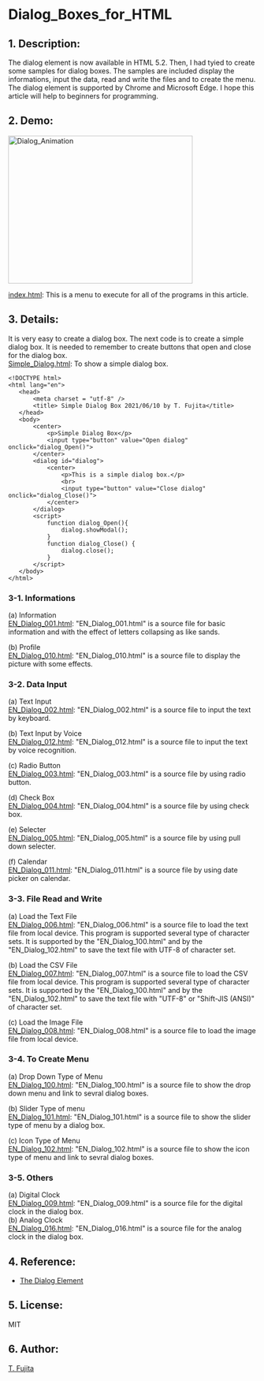 # Dialog_Boxes_for_HTML

## 1. Description:
 The dialog element is now available in HTML 5.2. Then, I had tyied to create some samples for dialog boxes. The samples are included display the informations, input the data, read and write the files and to create the menu. The dialog element is supported by Chrome and Microsoft Edge. I hope this article will help to beginners for programming.  
 
## 2. Demo:

<img src="https://to-fujita.github.io/Images/Dialog_Animation.gif" alt="Dialog_Animation" title="Dialog_Animation" width="374" height="300">  

[index.html](https://to-fujita.github.io/Dialog_Boxes_for_HTML/index.html): This is a menu to execute for all of the programs in this article.  
 
## 3. Details:
 It is very easy to create a dialog box. The next code is to create a simple dialog box. It is needed to remember to create buttons that open and close for the dialog box.  
 [Simple_Dialog.html](https://to-fujita.github.io/Dialog_Boxes_for_HTML/Simple_Dialog.html): To show a simple dialog box.  

 ~~~
<!DOCTYPE html>
<html lang="en">
    <head>
        <meta charset = "utf-8" />
        <title> Simple Dialog Box 2021/06/10 by T. Fujita</title>
    </head>
    <body>
        <center>
            <p>Simple Dialog Box</p>
            <input type="button" value="Open dialog" onclick="dialog_Open()">    
        </center>
        <dialog id="dialog">
            <center>
                <p>This is a simple dialog box.</p>
                <br>
                <input type="button" value="Close dialog" onclick="dialog_Close()">
            </center>
        </dialog>
        <script>
            function dialog_Open(){
                dialog.showModal();
            }
            function dialog_Close() {
                dialog.close();
            }
        </script>
    </body>
</html>
 ~~~
 
### 3-1. Informations
(a) Information  
 [EN_Dialog_001.html](https://to-fujita.github.io/Dialog_Boxes_for_HTML/EN_Dialog_001.html): "EN_Dialog_001.html" is a source file for basic information and with the effect of letters collapsing as like sands.
 
(b) Profile  
 [EN_Dialog_010.html](https://to-fujita.github.io/Dialog_Boxes_for_HTML/EN_Dialog_010.html): "EN_Dialog_010.html" is a source file to display the picture with some effects.

### 3-2. Data Input
(a) Text Input  
 [EN_Dialog_002.html](https://to-fujita.github.io/Dialog_Boxes_for_HTML/EN_Dialog_002.html): "EN_Dialog_002.html" is a source file to input the text by keyboard.  

(b) Text Input by Voice  
 [EN_Dialog_012.html](https://to-fujita.github.io/Dialog_Boxes_for_HTML/EN_Dialog_012.html): "EN_Dialog_012.html" is a source file to input the text by voice recognition.  
 
(c) Radio Button  
 [EN_Dialog_003.html](https://to-fujita.github.io/Dialog_Boxes_for_HTML/EN_Dialog_003.html): "EN_Dialog_003.html" is a source file by using radio button.  
 
(d) Check Box  
 [EN_Dialog_004.html](https://to-fujita.github.io/Dialog_Boxes_for_HTML/EN_Dialog_004.html): "EN_Dialog_004.html" is a source file by using check box.  
 
(e) Selecter  
 [EN_Dialog_005.html](https://to-fujita.github.io/Dialog_Boxes_for_HTML/EN_Dialog_005.html): "EN_Dialog_005.html" is a source file by using pull down selecter.  
 
(f) Calendar  
[EN_Dialog_011.html](https://to-fujita.github.io/Dialog_Boxes_for_HTML/EN_Dialog_011.html): "EN_Dialog_011.html" is a source file by using date picker on calendar.  

### 3-3. File Read and Write
(a) Load the Text File  
 [EN_Dialog_006.html](https://to-fujita.github.io/Dialog_Boxes_for_HTML/EN_Dialog_006.html): "EN_Dialog_006.html" is a source file to load the text file from local device. This program is supported several type of character sets. It is supported by the "EN_Dialog_100.html" and by the "EN_Dialog_102.html" to save the text file with UTF-8 of character set.  
 
(b) Load the CSV File  
 [EN_Dialog_007.html](https://to-fujita.github.io/Dialog_Boxes_for_HTML/EN_Dialog_007.html): "EN_Dialog_007.html" is a source file to load the CSV file from local device. This program is supported several type of character sets. It is supported by the "EN_Dialog_100.html" and by the "EN_Dialog_102.html" to save the text file with "UTF-8" or "Shift-JIS (ANSI)" of character set.  
 
(c) Load the Image File  
 [EN_Dialog_008.html](https://to-fujita.github.io/Dialog_Boxes_for_HTML/EN_Dialog_008.html): "EN_Dialog_008.html" is a source file to load the image file from local device.  

### 3-4. To Create Menu
(a) Drop Down Type of Menu  
 [EN_Dialog_100.html](https://to-fujita.github.io/Dialog_Boxes_for_HTML/EN_Dialog_100.html): "EN_Dialog_100.html" is a source file to show the drop down menu and link to sevral dialog boxes.  
 
(b) Slider Type of menu   
 [EN_Dialog_101.html](https://to-fujita.github.io/Dialog_Boxes_for_HTML/EN_Dialog_101.html): "EN_Dialog_101.html" is a source file to show the slider type of menu by a dialog box.  
 
(c) Icon Type of Menu  
[EN_Dialog_102.html](https://to-fujita.github.io/Dialog_Boxes_for_HTML/EN_Dialog_102.html): "EN_Dialog_102.html" is a source file to show the icon type of menu and link to sevral dialog boxes.  

### 3-5. Others
(a) Digital Clock  
 [EN_Dialog_009.html](https://to-fujita.github.io/Dialog_Boxes_for_HTML/EN_Dialog_009.html): "EN_Dialog_009.html" is a source file for the digital clock in the dialog box.  
 (b) Analog Clock  
 [EN_Dialog_016.html](https://to-fujita.github.io/Dialog_Boxes_for_HTML/EN_Dialog_016.html): "EN_Dialog_016.html" is a source file for the analog clock in the dialog box.  
 
## 4. Reference:
- [The Dialog Element](https://developer.mozilla.org/en/docs/Web/HTML/Element/dialog)

## 5. License:
MIT

## 6. Author:
[T. Fujita](https://github.com/To-Fujita)
